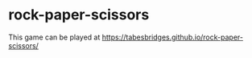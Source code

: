 # rock-paper-scissors

This game can be played at https://tabesbridges.github.io/rock-paper-scissors/
